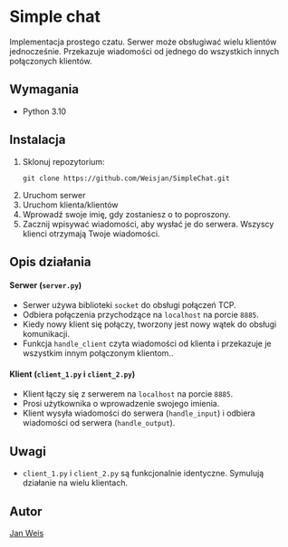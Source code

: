# Simple chat

Implementacja prostego czatu. Serwer może obsługiwać wielu klientów jednocześnie. Przekazuje wiadomości od jednego do wszystkich innych połączonych klientów.

## Wymagania

- Python 3.10

## Instalacja
1. Sklonuj repozytorium:
    ```
    git clone https://github.com/Weisjan/SimpleChat.git
    ```
2. Uruchom serwer
3. Uruchom klienta/klientów
4. Wprowadź swoje imię, gdy zostaniesz o to poproszony.
5. Zacznij wpisywać wiadomości, aby wysłać je do serwera. Wszyscy klienci otrzymają Twoje wiadomości.

## Opis działania

#### Serwer (`server.py`)

- Serwer używa biblioteki `socket` do obsługi połączeń TCP.
- Odbiera połączenia przychodzące na `localhost` na porcie `8885`.
- Kiedy nowy klient się połączy, tworzony jest nowy wątek do obsługi komunikacji.
- Funkcja `handle_client` czyta wiadomości od klienta i przekazuje je wszystkim innym połączonym klientom..

#### Klient (`client_1.py` i `client_2.py`)

- Klient łączy się z serwerem na `localhost` na porcie `8885`.
- Prosi użytkownika o wprowadzenie swojego imienia.
- Klient wysyła wiadomości do serwera (`handle_input`) i odbiera wiadomości od serwera (`handle_output`).

## Uwagi

- `client_1.py` i `client_2.py` są funkcjonalnie identyczne. Symulują działanie na wielu klientach.

## Autor

[Jan Weis](https://github.com/Weisjan)
